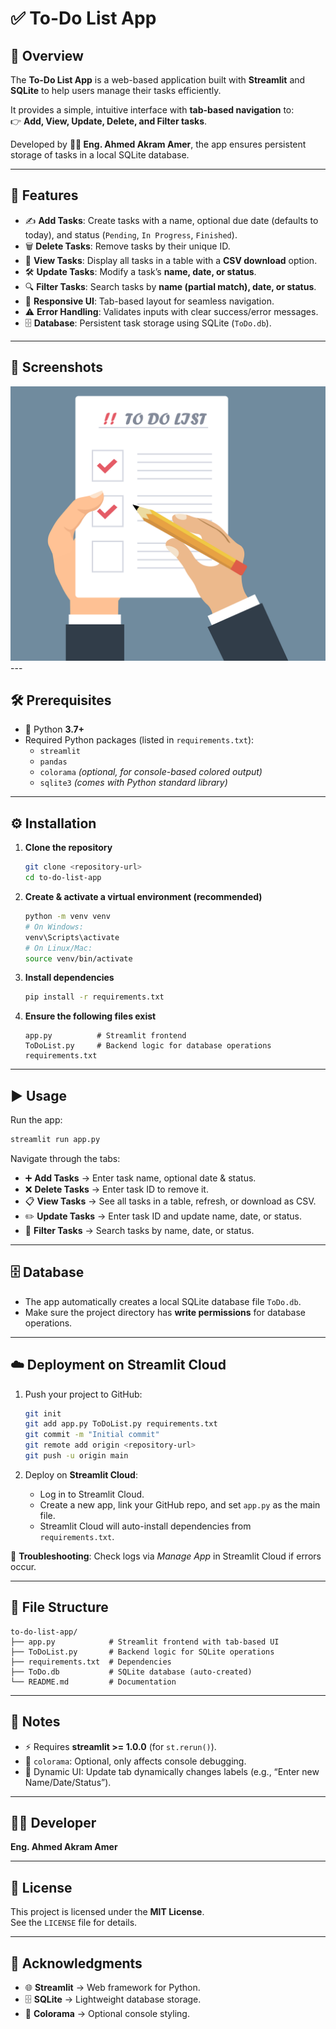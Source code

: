 # ✅ To-Do List App  

## 📌 Overview  
The **To-Do List App** is a web-based application built with **Streamlit** and **SQLite** to help users manage their tasks efficiently.  

It provides a simple, intuitive interface with **tab-based navigation** to:  
👉 **Add, View, Update, Delete, and Filter tasks**.  

Developed by **👨‍💻 Eng. Ahmed Akram Amer**, the app ensures persistent storage of tasks in a local SQLite database.  

---

## 🚀 Features  
- ✍️ **Add Tasks**: Create tasks with a name, optional due date (defaults to today), and status (`Pending`, `In Progress`, `Finished`).  
- 🗑️ **Delete Tasks**: Remove tasks by their unique ID.  
- 👀 **View Tasks**: Display all tasks in a table with a **CSV download** option.  
- 🛠️ **Update Tasks**: Modify a task’s **name, date, or status**.  
- 🔍 **Filter Tasks**: Search tasks by **name (partial match), date, or status**.  
- 📱 **Responsive UI**: Tab-based layout for seamless navigation.  
- ⚠️ **Error Handling**: Validates inputs with clear success/error messages.  
- 🗄️ **Database**: Persistent task storage using SQLite (`ToDo.db`).  

---

## 📸 Screenshots  
<img src = 'background-photo.png'/>
---

## 🛠️ Prerequisites  
- 🐍 Python **3.7+**  
- Required Python packages (listed in `requirements.txt`):  
  - `streamlit`  
  - `pandas`  
  - `colorama` *(optional, for console-based colored output)*  
  - `sqlite3` *(comes with Python standard library)*  

---

## ⚙️ Installation  

1. **Clone the repository**  
   ```bash
   git clone <repository-url>
   cd to-do-list-app
   ```

2. **Create & activate a virtual environment (recommended)**  
   ```bash
   python -m venv venv
   # On Windows:
   venv\Scripts\activate
   # On Linux/Mac:
   source venv/bin/activate
   ```

3. **Install dependencies**  
   ```bash
   pip install -r requirements.txt
   ```

4. **Ensure the following files exist**  
   ```
   app.py          # Streamlit frontend
   ToDoList.py     # Backend logic for database operations
   requirements.txt
   ```

---

## ▶️ Usage  

Run the app:  
```bash
streamlit run app.py
```

Navigate through the tabs:  
- ➕ **Add Tasks** → Enter task name, optional date & status.  
- ❌ **Delete Tasks** → Enter task ID to remove it.  
- 📋 **View Tasks** → See all tasks in a table, refresh, or download as CSV.  
- ✏️ **Update Tasks** → Enter task ID and update name, date, or status.  
- 🔎 **Filter Tasks** → Search tasks by name, date, or status.  

---

## 🗄️ Database  

- The app automatically creates a local SQLite database file `ToDo.db`.  
- Make sure the project directory has **write permissions** for database operations.  

---

## ☁️ Deployment on Streamlit Cloud  

1. Push your project to GitHub:  
   ```bash
   git init
   git add app.py ToDoList.py requirements.txt
   git commit -m "Initial commit"
   git remote add origin <repository-url>
   git push -u origin main
   ```

2. Deploy on **Streamlit Cloud**:  
   - Log in to Streamlit Cloud.  
   - Create a new app, link your GitHub repo, and set `app.py` as the main file.  
   - Streamlit Cloud will auto-install dependencies from `requirements.txt`.  

🔧 **Troubleshooting**: Check logs via *Manage App* in Streamlit Cloud if errors occur.  

---

## 📂 File Structure  
```
to-do-list-app/
├── app.py            # Streamlit frontend with tab-based UI
├── ToDoList.py       # Backend logic for SQLite operations
├── requirements.txt  # Dependencies
├── ToDo.db           # SQLite database (auto-created)
└── README.md         # Documentation
```

---

## 🔖 Notes  
- ⚡ Requires **streamlit >= 1.0.0** (for `st.rerun()`).  
- 🎨 `colorama`: Optional, only affects console debugging.  
- 🔄 Dynamic UI: Update tab dynamically changes labels (e.g., “Enter new Name/Date/Status”).  

---

## 👨‍💻 Developer  
**Eng. Ahmed Akram Amer**  

---

## 📜 License  
This project is licensed under the **MIT License**.  
See the `LICENSE` file for details.  

---

## 🙏 Acknowledgments  
- 🌐 **Streamlit** → Web framework for Python.  
- 🗄️ **SQLite** → Lightweight database storage.  
- 🎨 **Colorama** → Optional console styling.  
